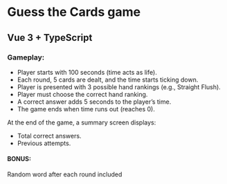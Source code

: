 # Guess the Cards game

## Vue 3 + TypeScript

### Gameplay:
* Player starts with 100 seconds (time acts as life).
* Each round, 5 cards are dealt, and the time starts ticking down.
* Player is presented with 3 possible hand rankings (e.g., Straight Flush).
* Player must choose the correct hand ranking.
* A correct answer adds 5 seconds to the playerʼs time.
* The game ends when time runs out (reaches 0).

  
At the end of the game, a summary screen displays:

* Total correct answers.
* Previous attempts.

#### BONUS:
Random word after each round included
